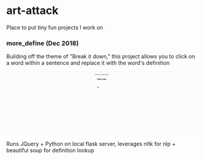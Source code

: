 # art-attack
Place to put tiny fun projects I work on

### more_define (Dec 2018)
Building off the theme of "Break it down," this project allows you to click on a word within a sentence and replace it with the word's definition

![](more_define/more_define.gif)

Runs JQuery + Python on local flask server, leverages nltk for nlp + beautiful soup for definition lookup
